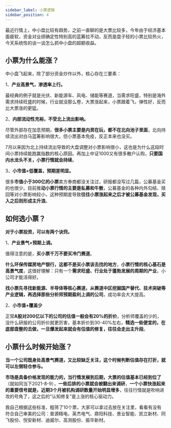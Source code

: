 ```yaml
---
sidebar_label: 小票逻辑
sidebar_position: 4
---
```


最近行情上，中小盘比较有趋势，之前一直聊的是大票比较多，今年由于经济基本面疲软，资金对业绩确定性特别高的蓝筹拉不动，反而是盘子轻的小票比较热火，今天系统性的谈一谈怎么抓中小盘的超额收益。

## 小票为什么能涨？

中小盘飞起来，除了部分资金炒作以外，核心存在三要素：

1、**产业高景气，渗透率上行。**

最经典的例子就是光伏、新能源车、风电、储能等赛道，当需求旺盛，特别是海外需求持续旺盛的时候，行业就没那么卷，大票涨起来，小票跟着飞，弹性好，反而比大票涨的更猛。

2、**内部流动性充裕，不受北上流出影响。**

尽管外部存在加息预期，**很多小票主要是内资在玩，都不在北向池子里面**，北向持续流出对白马蓝筹影响很大，但小票基本免疫，反正本来也没买。

7月以来因为北上持续流出导致的大盘调整对小票影响很小，这也是为什么这段时间小票持续能跑赢指数的核心原因。再加上中证1000又有很多散户认购，**只要国内水龙头不关，小票行情就会持续**。

3、**小市值+低覆盖，预期差明显。**

很多**市值小于300亿的小票**卖方券商都没关注过，研报都没写过几篇，公募基金买的也很少。目前推**动小票行情的主要是私募和牛散**，公募基金的各种内外勾结、赎回等对小票影响较小，这种预期差导致**往往小票涨起来之后才被公募基金发现，买入之后则形成主升浪**。

## 如何选小票？

**对于小票投资，可以有两个诀窍。**

1、**产业景气+预期上调。**

值得注意的是，**买小票千万不要买冷门赛道**。

**什么环保传媒房地产银行，这都不是买小票该去找的地方**，**小票行情的核心基石是高景气度**，这很好理解：只有一个**需求旺盛、行业处于蓬勃发展的周期的产业**，小公司才能活得好。

**找小票先寻找新能源、半导体等核心赛道，从赛道中区挖掘国产替代、技术突破等产业逻辑，再选择那些分析师预期盈利上调的公司**，成功率会大大提高。

2、**小市值+覆盖少**

正常**A股对200亿以下的公司的估值一般会有20%的折价**，分析师覆盖的少的，没什么研报的公司折价就更厉害，基本折价到30-40%左右，**精选一些便宜的，在底部盘整的去做，一旦爆发起来就会有估值的修复，往往会走出主升段**。

## 小票什么时候开始涨？

**当一个公司既身处高景气赛道，又比较缺乏关注，这个时候判断估值存在打折，就可以左侧轻仓参与。**

**市场是具备价格发现的能力的，当行情发展到后期，大票的估值基本已经到位了**（就如同当下2021-8-9），**一些后排的小票就会被翻出来调研**，**一个小票快涨起来的重要信号就是，近期3个月被机构调研数量开始明显增多**，往往行情就是吹响进攻的号角了，这之后的“认知修复”是上涨的核心驱动力。

我自己根据这些标准，粗筛了10个票，大家可以拿过去放在关注里，看看有没有符合自己审美的公司：普源精电、英杰电气、鼎阳科技、景业智能、凯立新材、同飞股份、悦安新材、迪威尔、高测股份、振华新材。
